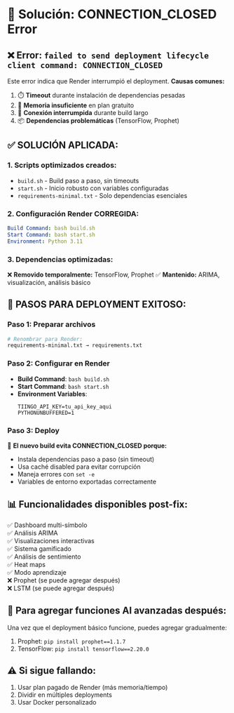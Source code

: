 # 🔧 Solución: CONNECTION_CLOSED Error

## ❌ Error: `failed to send deployment lifecycle client command: CONNECTION_CLOSED`

Este error indica que Render interrumpió el deployment. **Causas comunes:**

1. ⏱️ **Timeout** durante instalación de dependencias pesadas
2. 💾 **Memoria insuficiente** en plan gratuito 
3. 🔗 **Conexión interrumpida** durante build largo
4. 📦 **Dependencias problemáticas** (TensorFlow, Prophet)

## ✅ SOLUCIÓN APLICADA:

### 1. Scripts optimizados creados:
- `build.sh` - Build paso a paso, sin timeouts
- `start.sh` - Inicio robusto con variables configuradas
- `requirements-minimal.txt` - Solo dependencias esenciales

### 2. Configuración Render CORREGIDA:

```yaml
Build Command: bash build.sh
Start Command: bash start.sh
Environment: Python 3.11
```

### 3. Dependencias optimizadas:
❌ **Removido temporalmente:** TensorFlow, Prophet
✅ **Mantenido:** ARIMA, visualización, análisis básico

## 🚀 PASOS PARA DEPLOYMENT EXITOSO:

### Paso 1: Preparar archivos
```bash
# Renombrar para Render:
requirements-minimal.txt → requirements.txt
```

### Paso 2: Configurar en Render
- **Build Command**: `bash build.sh`
- **Start Command**: `bash start.sh`  
- **Environment Variables**:
  ```
  TIINGO_API_KEY=tu_api_key_aqui
  PYTHONUNBUFFERED=1
  ```

### Paso 3: Deploy
🎯 **El nuevo build evita CONNECTION_CLOSED porque:**
- Instala dependencias paso a paso (sin timeout)
- Usa caché disabled para evitar corrupción
- Maneja errores con `set -e`
- Variables de entorno exportadas correctamente

## 📊 Funcionalidades disponibles post-fix:
✅ Dashboard multi-símbolo  
✅ Análisis ARIMA  
✅ Visualizaciones interactivas  
✅ Sistema gamificado  
✅ Análisis de sentimiento  
✅ Heat maps  
✅ Modo aprendizaje  
❌ Prophet (se puede agregar después)  
❌ LSTM (se puede agregar después)  

## 🔄 Para agregar funciones AI avanzadas después:
Una vez que el deployment básico funcione, puedes agregar gradualmente:
1. Prophet: `pip install prophet==1.1.7`
2. TensorFlow: `pip install tensorflow==2.20.0`

## ⚠️ Si sigue fallando:
1. Usar plan pagado de Render (más memoria/tiempo)
2. Dividir en múltiples deployments
3. Usar Docker personalizado